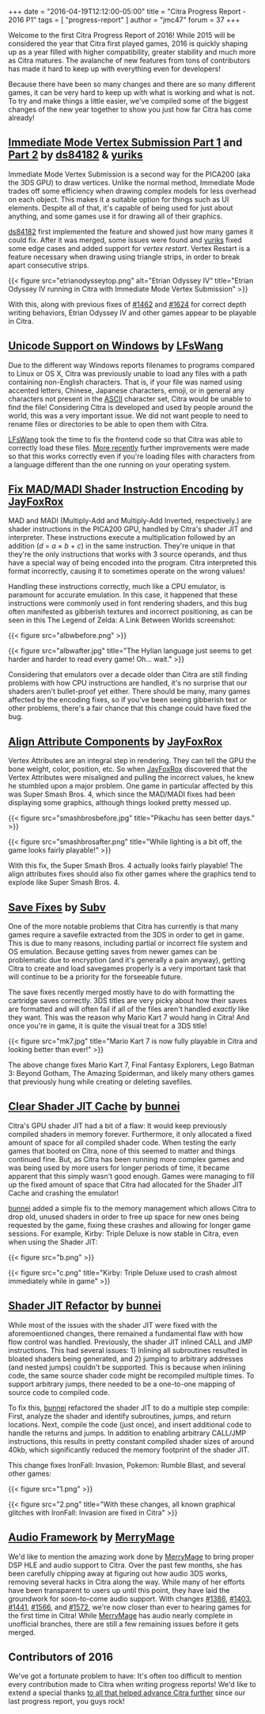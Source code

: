 +++
date = "2016-04-19T12:12:00-05:00"
title = "Citra Progress Report - 2016 P1"
tags = [ "progress-report" ]
author = "jmc47"
forum = 37
+++

Welcome to the first Citra Progress Report of 2016! While 2015 will be considered the year that Citra first played 
 games, 2016 is quickly shaping up as a year filled with higher compatibility, greater stability and much more as Citra 
 matures. The avalanche of new features from tons of contributors has made it hard to keep up with everything even for 
 developers!

Because there have been so many changes and there are so many different games, it can be very hard to keep up with what
 is working and what is not. To try and make things a little easier, we've compiled some of the biggest changes of the 
 new year together to show you just how far Citra has come already!

## [Immediate Mode Vertex Submission Part 1](https://github.com/citra-emu/citra/pull/1394) and [Part 2](https://github.com/citra-emu/citra/pull/1461) by [ds84182](https://github.com/ds84182) & [yuriks](https://github.com/yuriks)

Immediate Mode Vertex Submission is a second way for the PICA200 (aka the 3DS GPU) to draw vertices. Unlike the normal 
 method, Immediate Mode trades off some efficiency when drawing complex models for less overhead on each object. This 
 makes it a suitable option for things such as UI elements.  Despite all of that, it's capable of being used for just 
 about anything, and some games use it for drawing all of their graphics.

[ds84182](https://github.com/ds84182) first implemented the feature and showed just how many games it could fix. After 
 it was merged, some issues were found and [yuriks](https://github.com/yuriks) fixed some edge cases and added support 
 for *vertex restart*. Vertex Restart is a feature necessary when drawing using triangle strips, in order to break apart 
 consecutive strips.

{{< figure src="etrianodysseytop.png" 
    alt="Etrian Odyssey IV"
    title="Etrian Odyssey IV running in Citra with Immediate Mode Vertex Submission" >}}

With this, along with previous fixes of [#1462](https://github.com/citra-emu/citra/pull/1462) and 
 [#1624](https://github.com/citra-emu/citra/pull/1624) for correct depth writing behaviors, Etrian Odyssey IV and other
 games appear to be playable in Citra.

## [Unicode Support on Windows](https://github.com/citra-emu/citra/pull/1541) by [LFsWang](https://github.com/LFsWang)

Due to the different way Windows reports filenames to programs compared to Linux or OS X, Citra was previously unable 
 to load any files with a path containing non-English characters. That is, if your file was named using accented 
 letters, Chinese, Japanese characters, emoji, or in general any characters not present in the 
 [ASCII](https://en.wikipedia.org/wiki/ASCII) character set, Citra would be unable to find the file! Considering Citra 
 is developed and used by people around the world, this was a very important issue.  We did not want people to need to 
 rename files or directories to be able to open them with Citra.

[LFsWang](https://github.com/LFsWang) took the time to fix the frontend code so that Citra was able to correctly load 
 these files. [More recently](https://github.com/citra-emu/citra/pull/1620) further improvements were made so that this 
 works correctly even if you're loading files with characters from a language different than the one running on your 
 operating system.

## [Fix MAD/MADI Shader Instruction Encoding](https://github.com/citra-emu/citra/pull/1479) by [JayFoxRox](https://github.com/JayFoxRox)

MAD and MADI (Multiply-Add and Multiply-Add Inverted, respectively.) are shader instructions in the PICA200 GPU, handled
 by Citra's shader JIT and interpreter. These instructions execute a multiplication followed by an addition 
 (*d* = *a* × *b* + *c*) in the same instruction. They're unique in that they're the only instructions that works with 
 3 source operands, and thus have a special way of being encoded into the program. Citra interpreted this format 
 incorrectly, causing it to sometimes operate on the wrong values!

Handling these instructions correctly, much like a CPU emulator, is paramount for accurate emulation. In this case, it 
 happened that these instructions were commonly used in font rendering shaders, and this bug often manifested as 
 gibberish textures and incorrect positioning, as can be seen in this The Legend of Zelda: A Link Between Worlds 
 screenshot:

{{< figure src="albwbefore.png" >}}
    
{{< figure src="albwafter.jpg" 
    title="The Hylian language just seems to get harder and harder to read every game! Oh... wait." >}}

Considering that emulators over a decade older than Citra are still finding problems with how CPU instructions are 
 handled, it's no surprise that our shaders aren't bullet-proof yet either.  There should be many, many games affected 
 by the encoding fixes, so if you've been seeing gibberish text or other problems, there's a fair chance that this 
 change could have fixed the bug.

## [Align Attribute Components](https://github.com/citra-emu/citra/pull/1496) by [JayFoxRox](https://github.com/JayFoxRox)

Vertex Attributes are an integral step in rendering. They can tell the GPU the bone weight, color, position, etc. So 
 when [JayFoxRox](http://github.com/JayFoxRox) discovered that the Vertex Attributes were misaligned and pulling the 
 incorrect values, he knew he stumbled upon a major problem.  One game in particular affected by this was Super Smash 
 Bros. 4, which since the MAD/MADI fixes had been displaying some graphics, although things looked pretty messed up.

{{< figure src="smashbrosbefore.jpg" 
    title="Pikachu has seen better days." >}}
    
{{< figure src="smashbrosafter.png" 
    title="While lighting is a bit off, the game looks fairly playable!" >}}

With this fix, the Super Smash Bros. 4 actually looks fairly playable! The align attributes fixes should also fix other 
 games where the graphics tend to explode like Super Smash Bros. 4.

## [Save Fixes](https://github.com/citra-emu/citra/pull/1302) by [Subv](https://github.com/Subv)

One of the more notable problems that Citra has currently is that many games require a savefile extracted from the 3DS 
 in order to get in game. This is due to many reasons, including partial or incorrect file system and OS emulation. 
 Because getting saves from newer games can be problematic due to encryption (and it's generally a pain anyway), getting 
 Citra to create and load savegames properly is a very important task that will continue to be a priority for the 
 forseeable future.

The save fixes recently merged mostly have to do with formatting the cartridge saves correctly. 3DS titles are very 
 picky about how their saves are formatted and will often fail if all of the files aren't handled *exactly* like they 
 want. This was the reason why Mario Kart 7 would hang in Citra! And once you're in game, it is quite the visual treat 
 for a 3DS title!

{{< figure src="mk7.jpg" 
    title="Mario Kart 7 is now fully playable in Citra and looking better than ever!" >}}

The above change fixes Mario Kart 7, Final Fantasy Explorers, Lego Batman 3: Beyond Gotham, The Amazing Spiderman, and 
 likely many others games that previously hung while creating or deleting savefiles.

## [Clear Shader JIT Cache](https://github.com/citra-emu/citra/pull/1503) by [bunnei](https://github.com/bunnei)

Citra's GPU shader JIT had a bit of a flaw: It would keep previously compiled shaders in memory forever. Furthermore, 
 it only allocated a fixed amount of space for all compiled shader code.  When testing the early games that booted on 
 Citra, none of this seemed to matter and things continued fine.  But, as Citra has been running more complex games and 
 was being used by more users for longer periods of time, it became apparent that this simply wasn't good enough. Games 
 were managing to fill up the fixed amount of space that Citra had allocated for the Shader JIT Cache and crashing the 
 emulator!

[bunnei](https://github.com/bunnei) added a simple fix to the memory management which allows Citra to drop old, unused 
 shaders in order to free up space for new ones being requested by the game, fixing these crashes and allowing for 
 longer game sessions.  For example, Kirby: Triple Deluxe is now stable in Citra, even when using the Shader JIT:

{{< figure src="b.png" >}}

{{< figure src="c.png" 
    title="Kirby: Triple Deluxe used to crash almost immediately while in game" >}}

## [Shader JIT Refactor](https://github.com/citra-emu/citra/pull/1546) by [bunnei](https://github.com/bunnei)

While most of the issues with the shader JIT were fixed with the aforemoentioned changes, there remained a fundamental 
 flaw with how flow control was handled. Previously, the shader JIT inlined CALL and JMP instructions. This had several 
 issues: 1) Inlining all subroutines resulted in bloated shaders being generated, and 2) jumping to arbitrary addresses
 (and nested jumps) couldn't be supported. This is because when inlining code, the same source shader code might be 
 recompiled multiple times. To support arbitrary jumps, there needed to be a one-to-one mapping of source code to 
 compiled code.

To fix this, [bunnei](https://github.com/bunnei) refactored the shader JIT to do a multiple step compile: First, 
 analyze the shader and identify subroutines, jumps, and return locations. Next, compile the code (just once), and 
 insert additional code to handle the returns and jumps. In addition to enabling arbitrary CALL/JMP instructions, this 
 results in pretty constant compiled shader sizes of around 40kb, which significantly reduced the memory footprint of 
 the shader JIT.

This change fixes IronFall: Invasion, Pokemon: Rumble Blast, and several other games:

{{< figure src="1.png" >}}

{{< figure src="2.png" 
    title="With these changes, all known graphical glitches with IronFall: Invasion are fixed in Citra" >}}

## [Audio Framework](https://github.com/citra-emu/citra/pull/1386) by [MerryMage](https://github.com/merrymage)

We'd like to mention the amazing work done by [MerryMage](https://github.com/merrymage) to bring proper DSP HLE and 
 audio support to Citra. Over the past few months, she has been carefully chipping away at figuring out how audio 3DS 
 works, removing several hacks in Citra along the way. While many of her efforts have been transparent to users up 
 until this point, they have laid the groundwork for soon-to-come audio support. With changes 
 [#1386](https://github.com/citra-emu/citra/pull/1386), [#1403](https://github.com/citra-emu/citra/pull/1403), 
 [#1441](https://github.com/citra-emu/citra/pull/1441), [#1566](https://github.com/citra-emu/citra/pull/1566), and 
 [#1572](https://github.com/citra-emu/citra/pull/1572), we're now closer than ever to hearing games for the first time 
 in Citra! While [MerryMage](http://github.com/merrymage) has audio nearly complete in unofficial branches, there are 
 still a few remaining issues before it gets merged.

## Contributors of 2016

We've got a fortunate problem to have: It's often too difficult to mention every contribution made to Citra when 
 writing progress reports! We'd like to extend a special thanks 
 [to all that helped advance Citra further](https://github.com/citra-emu/citra/graphs/contributors?from=2016-01-01&amp;to=2016-04-19&amp;type=c) 
 since our last progress report, you guys rock!
